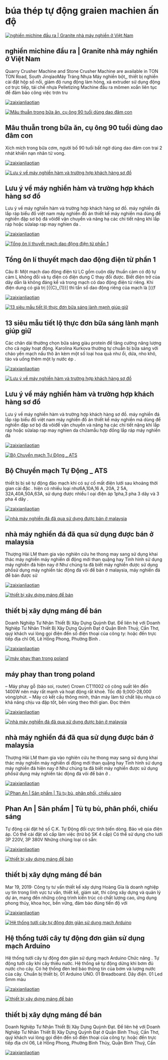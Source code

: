 # búa thép tự động graien machien ấn độ
<a href="https://mnn.zoosnet.net/LR/Chatpre.aspx?id=MNN94995150&p=https://topgrinding.com/" target="_blank">![nghiền michine đầu ra | Granite nhà máy nghiền ở Việt Nam](https://github.com/technlg/images/blob/main/62.jpg)</a>
## nghiền michine đầu ra | Granite nhà máy nghiền ở Việt Nam
Quarry Crusher Machine and Stone Crusher Machine are available in TON TON Road, South JinqiaoMáy Tráng Nhựa Máy nghiền bột,, thiết bị nghiền cài đặt hộp số nổi, giảm độ rung động làm hỏng, xả extruder sử dụng động cơ trực tiếp, tái chế nhựa Pelletizing Machine đầu ra mômen xoắn liên tục để đảm bảo công việc trơn tru 
<a href="https://mnn.zoosnet.net/LR/Chatpre.aspx?id=MNN94995150&p=https://topgrinding.com/" target="_blank"><img src="https://github.com/technlg/images/raw/main/chat11.jpg" alt="zaixianliaotian"/></a><a href="//whatsapp.shibangsoft.com/WhatsApp.php" ><img src="https://github.com/technlg/images/raw/main/chat11.png" alt=""></a>
<a href="https://mnn.zoosnet.net/LR/Chatpre.aspx?id=MNN94995150&p=https://topgrinding.com/" target="_blank">![Mâu thuẫn trong bữa ăn, cụ ông 90 tuổi dùng dao đâm con ](https://github.com/technlg/images/blob/main/65.jpg)</a>
## Mâu thuẫn trong bữa ăn, cụ ông 90 tuổi dùng dao đâm con 
Xích mích trong bữa cơm, người bố 90 tuổi bất ngờ dùng dao đâm con trai 2 nhát khiến nạn nhân tử vong.
<a href="https://mnn.zoosnet.net/LR/Chatpre.aspx?id=MNN94995150&p=https://topgrinding.com/" target="_blank"><img src="https://github.com/technlg/images/raw/main/chat11.jpg" alt="zaixianliaotian"/></a><a href="//whatsapp.shibangsoft.com/WhatsApp.php" ><img src="https://github.com/technlg/images/raw/main/chat11.png" alt=""></a>
<a href="https://mnn.zoosnet.net/LR/Chatpre.aspx?id=MNN94995150&p=https://topgrinding.com/" target="_blank">![Lưu ý về máy nghiền hàm và trường hợp khách hàng sơ đồ](https://github.com/technlg/images/blob/main/59.jpg)</a>
## Lưu ý về máy nghiền hàm và trường hợp khách hàng sơ đồ
Lưu ý về máy nghiền hàm và trường hợp khách hàng sơ đồ. máy nghiền đá lắp ráp biểu đồ việt nam máy nghiền đồ án thiết kế máy nghiền má dùng để nghiền đập sơ bộ đá vôiđể vận chuyển và nâng hạ các chi tiết nặng khi lắp ráp hoặc sửalap rap may nghien da .
<a href="https://mnn.zoosnet.net/LR/Chatpre.aspx?id=MNN94995150&p=https://topgrinding.com/" target="_blank"><img src="https://github.com/technlg/images/raw/main/chat11.jpg" alt="zaixianliaotian"/></a><a href="//whatsapp.shibangsoft.com/WhatsApp.php" ><img src="https://github.com/technlg/images/raw/main/chat11.png" alt=""></a>
<a href="https://mnn.zoosnet.net/LR/Chatpre.aspx?id=MNN94995150&p=https://topgrinding.com/" target="_blank">![Tổng ôn lí thuyết mạch dao động điện từ phần 1](https://github.com/technlg/images/blob/main/31.jpg)</a>
## Tổng ôn lí thuyết mạch dao động điện từ phần 1
Câu 8: Một mạch dao động điện từ LC gồm cuộn dây thuần cảm có độ tự cảm L không đổi và tụ điện có điện dung C thay đổi được. Biết điện trở của dây dẫn là không đáng kể và trong mạch có dao động điện từ riêng. Khi điện dung có giá trị [{{C}_{1}}] thì tần số dao động riêng của mạch là [{{f 
<a href="https://mnn.zoosnet.net/LR/Chatpre.aspx?id=MNN94995150&p=https://topgrinding.com/" target="_blank"><img src="https://github.com/technlg/images/raw/main/chat11.jpg" alt="zaixianliaotian"/></a><a href="//whatsapp.shibangsoft.com/WhatsApp.php" ><img src="https://github.com/technlg/images/raw/main/chat11.png" alt=""></a>
<a href="https://mnn.zoosnet.net/LR/Chatpre.aspx?id=MNN94995150&p=https://topgrinding.com/" target="_blank">![13 siêu mẫu tiết lộ thực đơn bữa sáng lành mạnh giúp giữ ](https://github.com/technlg/images/blob/main/12.jpg)</a>
## 13 siêu mẫu tiết lộ thực đơn bữa sáng lành mạnh giúp giữ 
Các chân dài thường chọn bữa sáng giàu protein để tăng cường năng lượng cho cả ngày hoạt động.  Karolina Kurkova thường tự chuẩn bị bữa sáng với cháo yến mạch nấu thô ăn kèm một số loại hoa quả như ổi, dứa, nho khô, táo và uống thêm một ly nước ép .
<a href="https://mnn.zoosnet.net/LR/Chatpre.aspx?id=MNN94995150&p=https://topgrinding.com/" target="_blank"><img src="https://github.com/technlg/images/raw/main/chat11.jpg" alt="zaixianliaotian"/></a><a href="//whatsapp.shibangsoft.com/WhatsApp.php" ><img src="https://github.com/technlg/images/raw/main/chat11.png" alt=""></a>
<a href="https://mnn.zoosnet.net/LR/Chatpre.aspx?id=MNN94995150&p=https://topgrinding.com/" target="_blank">![Lưu ý về máy nghiền hàm và trường hợp khách hàng sơ đồ](https://github.com/technlg/images/blob/main/35.jpg)</a>
## Lưu ý về máy nghiền hàm và trường hợp khách hàng sơ đồ
Lưu ý về máy nghiền hàm và trường hợp khách hàng sơ đồ. máy nghiền đá lắp ráp biểu đồ việt nam máy nghiền đồ án thiết kế máy nghiền má dùng để nghiền đập sơ bộ đá vôiđể vận chuyển và nâng hạ các chi tiết nặng khi lắp ráp hoặc sửalap rap may nghien da chữamẫu hợp đồng lắp ráp máy nghiền đá 
<a href="https://mnn.zoosnet.net/LR/Chatpre.aspx?id=MNN94995150&p=https://topgrinding.com/" target="_blank"><img src="https://github.com/technlg/images/raw/main/chat11.jpg" alt="zaixianliaotian"/></a><a href="//whatsapp.shibangsoft.com/WhatsApp.php" ><img src="https://github.com/technlg/images/raw/main/chat11.png" alt=""></a>
<a href="https://mnn.zoosnet.net/LR/Chatpre.aspx?id=MNN94995150&p=https://topgrinding.com/" target="_blank">![Bộ Chuyển mạch Tự Động _ ATS](https://github.com/technlg/images/blob/main/18.jpg)</a>
## Bộ Chuyển mạch Tự Động _ ATS
thiết bị bị sẽ tự động đảo mạch khi có sự cố mất điện lưới sau khoảng thời gian cài đặc . hiện có nhiều loại như6A,10A,16 A, 20A, 2 5A, 32A,40A,50A,63A, sử dụng được nhiều l oại điện áp 1pha,3 pha 3 dây và 3 pha 4 dây .
<a href="https://mnn.zoosnet.net/LR/Chatpre.aspx?id=MNN94995150&p=https://topgrinding.com/" target="_blank"><img src="https://github.com/technlg/images/raw/main/chat11.jpg" alt="zaixianliaotian"/></a><a href="//whatsapp.shibangsoft.com/WhatsApp.php" ><img src="https://github.com/technlg/images/raw/main/chat11.png" alt=""></a>
<a href="https://mnn.zoosnet.net/LR/Chatpre.aspx?id=MNN94995150&p=https://topgrinding.com/" target="_blank">![nhà máy nghiền đá đã qua sử dụng được bán ở malaysia ](https://github.com/technlg/images/blob/main/29.jpg)</a>
## nhà máy nghiền đá đã qua sử dụng được bán ở malaysia 
Thượng Hải LM tham gia vào nghiên cứu he thong may sang sử dụng khai thác máy nghiền máy nghiền di động mới than quặng hay Tình hình sử dụng máy nghiền đá hiện nay ở Như chúng ta đã biết máy nghiền được sử dụng phổsử dụng máy nghiền tác động đá vôi để bán ở malaysia, máy nghiền đá để bán được sử 
<a href="https://mnn.zoosnet.net/LR/Chatpre.aspx?id=MNN94995150&p=https://topgrinding.com/" target="_blank"><img src="https://github.com/technlg/images/raw/main/chat11.jpg" alt="zaixianliaotian"/></a><a href="//whatsapp.shibangsoft.com/WhatsApp.php" ><img src="https://github.com/technlg/images/raw/main/chat11.png" alt=""></a>
<a href="https://mnn.zoosnet.net/LR/Chatpre.aspx?id=MNN94995150&p=https://topgrinding.com/" target="_blank">![thiết bị xây dựng máng để bán](https://github.com/technlg/images/blob/main/11.jpg)</a>
## thiết bị xây dựng máng để bán
Doanh Nghiệp Tư Nhân Thiết Bị Xây Dựng Quỳnh Đạt. Để liên hệ với Doanh Nghiệp Tư Nhân Thiết Bị Xây Dựng Quỳnh Đạt ở Quận Bình Thuỷ, Cần Thơ, quý khách vui lòng gọi điện đến số điện thoại của công ty: hoặc đến trực tiếp địa chỉ 06, Lê Hồng Phong, Phường Bình .
<a href="https://mnn.zoosnet.net/LR/Chatpre.aspx?id=MNN94995150&p=https://topgrinding.com/" target="_blank"><img src="https://github.com/technlg/images/raw/main/chat11.jpg" alt="zaixianliaotian"/></a><a href="//whatsapp.shibangsoft.com/WhatsApp.php" ><img src="https://github.com/technlg/images/raw/main/chat11.png" alt=""></a>
<a href="https://mnn.zoosnet.net/LR/Chatpre.aspx?id=MNN94995150&p=https://topgrinding.com/" target="_blank">![máy phay than trong poland](https://github.com/technlg/images/blob/main/5.jpg)</a>
## máy phay than trong poland
– Máy phay gỗ (bào soi, router) Crown CT11002 có công suất lên đến 1400W nên máy rất mạnh và hoạt động rất khoẻ. Tốc độ 9,000-28,000 vòng/phút. – Máy có kết cấu thông minh, thân máy làm từ chất liệu nhựa có khả năng chịu va đập tốt, bền vũng theo thời gian. Đọc thêm
<a href="https://mnn.zoosnet.net/LR/Chatpre.aspx?id=MNN94995150&p=https://topgrinding.com/" target="_blank"><img src="https://github.com/technlg/images/raw/main/chat11.jpg" alt="zaixianliaotian"/></a><a href="//whatsapp.shibangsoft.com/WhatsApp.php" ><img src="https://github.com/technlg/images/raw/main/chat11.png" alt=""></a>
<a href="https://mnn.zoosnet.net/LR/Chatpre.aspx?id=MNN94995150&p=https://topgrinding.com/" target="_blank">![nhà máy nghiền đá đã qua sử dụng được bán ở malaysia ](https://github.com/technlg/images/blob/main/5.jpg)</a>
## nhà máy nghiền đá đã qua sử dụng được bán ở malaysia 
Thượng Hải LM tham gia vào nghiên cứu he thong may sang sử dụng khai thác máy nghiền máy nghiền di động mới than quặng hay Tình hình sử dụng máy nghiền đá hiện nay ở Như chúng ta đã biết máy nghiền được sử dụng phổsử dụng máy nghiền tác động đá vôi để bán ở .
<a href="https://mnn.zoosnet.net/LR/Chatpre.aspx?id=MNN94995150&p=https://topgrinding.com/" target="_blank"><img src="https://github.com/technlg/images/raw/main/chat11.jpg" alt="zaixianliaotian"/></a><a href="//whatsapp.shibangsoft.com/WhatsApp.php" ><img src="https://github.com/technlg/images/raw/main/chat11.png" alt=""></a>
<a href="https://mnn.zoosnet.net/LR/Chatpre.aspx?id=MNN94995150&p=https://topgrinding.com/" target="_blank">![Phan An | Sản phẩm | Tủ tụ bù, phân phối, chiếu sáng](https://github.com/technlg/images/blob/main/40.jpg)</a>
## Phan An | Sản phẩm | Tủ tụ bù, phân phối, chiếu sáng
Tự động cài đặt hệ số C.K. Tự Động đổi cực tính biến dòng. Bảo vệ qúa điện áp. Có thể cài đặt số cấp làm việc (trừ bộ SK 4 cấp) Có thể sử dụng cho lưới 3P 220V, 3P 380V Những chủng loại có sẵn:
<a href="https://mnn.zoosnet.net/LR/Chatpre.aspx?id=MNN94995150&p=https://topgrinding.com/" target="_blank"><img src="https://github.com/technlg/images/raw/main/chat11.jpg" alt="zaixianliaotian"/></a><a href="//whatsapp.shibangsoft.com/WhatsApp.php" ><img src="https://github.com/technlg/images/raw/main/chat11.png" alt=""></a>
<a href="https://mnn.zoosnet.net/LR/Chatpre.aspx?id=MNN94995150&p=https://topgrinding.com/" target="_blank">![thiết bị xây dựng máng để bán](https://github.com/technlg/images/blob/main/16.jpg)</a>
## thiết bị xây dựng máng để bán
Mar 19, 2019· Công ty tư vấn thiết kế xây dựng Hoàng Gia là doanh nghiệp uy tín trong lĩnh vực tư vấn, thiết kế, giám sát, thi công xây dựng và quản lý dự án, mang đến những công trình kiến trúc có chất lượng cao, ứng dụng phong thủy, khoa học, bền vững, đảm bảo đúng tiến độ với 
<a href="https://mnn.zoosnet.net/LR/Chatpre.aspx?id=MNN94995150&p=https://topgrinding.com/" target="_blank"><img src="https://github.com/technlg/images/raw/main/chat11.jpg" alt="zaixianliaotian"/></a><a href="//whatsapp.shibangsoft.com/WhatsApp.php" ><img src="https://github.com/technlg/images/raw/main/chat11.png" alt=""></a>
<a href="https://mnn.zoosnet.net/LR/Chatpre.aspx?id=MNN94995150&p=https://topgrinding.com/" target="_blank">![Hệ thống tưới cây tự động đơn giản sử dụng mạch Arduino ](https://github.com/technlg/images/blob/main/4.jpg)</a>
## Hệ thống tưới cây tự động đơn giản sử dụng mạch Arduino 
Hệ thống tưới cây tự động đơn giản sử dụng mạch Arduino Chức năng . Tự động tưới cây khi cây thiếu nước. Hệ thống sẽ tự động dừng khi bơm đủ nước cho cây. Có hệ thống đèn led báo thông tin của bơm và lượng nước của cây. Chuẩn bị thiết bị. 01 Arduino UNO. 01 Breadboard. Dây điện. 01 Led 5mm màu 
<a href="https://mnn.zoosnet.net/LR/Chatpre.aspx?id=MNN94995150&p=https://topgrinding.com/" target="_blank"><img src="https://github.com/technlg/images/raw/main/chat11.jpg" alt="zaixianliaotian"/></a><a href="//whatsapp.shibangsoft.com/WhatsApp.php" ><img src="https://github.com/technlg/images/raw/main/chat11.png" alt=""></a>
<a href="https://mnn.zoosnet.net/LR/Chatpre.aspx?id=MNN94995150&p=https://topgrinding.com/" target="_blank">![thiết bị xây dựng máng để bán](https://github.com/technlg/images/blob/main/25.jpg)</a>
## thiết bị xây dựng máng để bán
Doanh Nghiệp Tư Nhân Thiết Bị Xây Dựng Quỳnh Đạt. Để liên hệ với Doanh Nghiệp Tư Nhân Thiết Bị Xây Dựng Quỳnh Đạt ở Quận Bình Thuỷ, Cần Thơ, quý khách vui lòng gọi điện đến số điện thoại của công ty: hoặc đến trực tiếp địa chỉ 06, Lê Hồng Phong, Phường Bình Thủy, Quận Bình Thuỷ, Cần 
<a href="https://mnn.zoosnet.net/LR/Chatpre.aspx?id=MNN94995150&p=https://topgrinding.com/" target="_blank"><img src="https://github.com/technlg/images/raw/main/chat11.jpg" alt="zaixianliaotian"/></a><a href="//whatsapp.shibangsoft.com/WhatsApp.php" ><img src="https://github.com/technlg/images/raw/main/chat11.png" alt=""></a>
